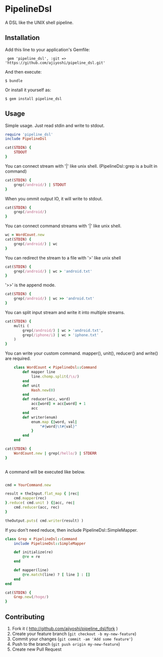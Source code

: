 # PipelineDsl

A DSL like the UNIX shell pipeline.

## Installation

Add this line to your application's Gemfile:

     gem 'pipeline_dsl', :git => 'https://github.com/ajiyoshi/pipeline_dsl.git'

And then execute:

    $ bundle

Or install it yourself as:

    $ gem install pipeline_dsl

## Usage

Simple usage.
Just read stdin and write to stdout.

```ruby
require 'pipeline_dsl'
include PipelineDsl

cat(STDIN) {
    STDOUT
}
```

You can connect stream with '|' like unix shell.
(PipelineDsl::grep is a built in command)

```ruby
cat(STDIN) {
    grep(/android/) | STDOUT
}
```

When you ommit output IO, it will write to stdout.

```ruby
cat(STDIN) {
    grep(/android/)
}
```

You can connect command streams with '|' like unix shell.

```ruby
wc = WordCount.new
cat(STDIN) {
    grep(/android/) | wc 
}
```

You can redirect the stream to a file with '>' like unix shell

```ruby
cat(STDIN) {
    grep(/android/) | wc > 'android.txt'
}
```

'>>' is the append mode.

```ruby
cat(STDIN) {
    grep(/android/) | wc >> 'android.txt'
}
```

You can split input stream and write it into multiple streams.

```ruby
cat(STDIN) {
    multi (
        grep(/android/) | wc > 'android.txt',
        grep(/iphone/i) | wc > 'iphone.txt'
    )
}
```

You can write your custom command. mapper(), unit(), reducer() and write() are required.

```ruby
    class WordCount < PipelineDsl::Command
        def mapper line
            line.chomp.split(/\s/)
        end 
        def unit
            Hash.new(0)
        end 
        def reducer(acc, word)
            acc[word] = acc[word] + 1 
            acc 
        end 
        def writer(enum)
            enum.map {|word, val|
                "#{word}\t#{val}"
            }   
        end 
    end 

cat(STDIN) {
    WordCount.new | grep(/hello/) | STDERR
}
    
```

A command will be executed like below.

```ruby

cmd = YourCommand.new

result = theInput.flat_map { |rec|
    cmd.mapper(rec)
}.reduce( cmd.unit ) {|acc, rec|
    cmd.reducer(acc, rec)
}

theOutput.puts( cmd.writer(result) )
```

If you don't need reduce, then include PipelineDsl::SimpleMapper.

```ruby
class Grep < PipelineDsl::Command
    include PipelineDsl::SimpleMapper

    def initialize(re)
        @re = re
    end

    def mapper(line)
        @re.match(line) ? [ line ] : []
    end
end

cat(STDIN) {
    Grep.new(/hoge/)
}
```



## Contributing

1. Fork it ( http://github.com/ajiyoshi/pipeline_dsl/fork )
2. Create your feature branch (`git checkout -b my-new-feature`)
3. Commit your changes (`git commit -am 'Add some feature'`)
4. Push to the branch (`git push origin my-new-feature`)
5. Create new Pull Request
